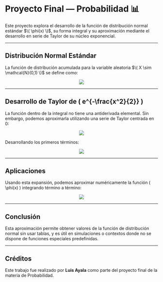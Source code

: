 # Proyecto Final — Probabilidad 📊

Este proyecto explora el desarrollo de la función de distribución normal estándar $\( \phi(x) \)$, su forma integral y su aproximación mediante el desarrollo en serie de Taylor de su núcleo exponencial.

---

## Distribución Normal Estándar

La función de distribución acumulada para la variable aleatoria $\( X \sim \mathcal{N}(0,1) \)$ se define como:

<p align="center">
  <img src="https://latex.codecogs.com/svg.image?\phi(x)=\int_{-\infty}^x\frac{1}{\sqrt{2\pi}}e^{-\frac{t^2}{2}}\,dt" />
</p>

---

## Desarrollo de Taylor de \( e^{-\frac{x^2}{2}} \)

La función dentro de la integral no tiene una antiderivada elemental. Sin embargo, podemos aproximarla utilizando una serie de Taylor centrada en 0:

<p align="center">
  <img src="https://latex.codecogs.com/svg.image?e^{-\frac{x^2}{2}}=\sum_{n=0}^\infty\frac{(-1)^n}{2^n\,n!}x^{2n}" />
</p>

Desarrollando los primeros términos:

<p align="center">
  <img src="https://latex.codecogs.com/svg.image?e^{-\frac{x^2}{2}}\approx1-\frac{x^2}{2}+\frac{x^4}{8}-\frac{x^6}{48}+\cdots" />
</p>

---

## Aplicaciones

Usando esta expansión, podemos aproximar numéricamente la función \( \phi(x) \) integrando término a término:

<p align="center">
  <img src="https://latex.codecogs.com/svg.image?\phi(x)\approx\int_{-\infty}^x\frac{1}{\sqrt{2\pi}}\left(1-\frac{t^2}{2}+\frac{t^4}{8}-\cdots\right)\,dt" />
</p>

---

## Conclusión

Esta aproximación permite obtener valores de la función de distribución normal sin usar tablas, y es útil en simulaciones o contextos donde no se dispone de funciones especiales predefinidas.

---

## Créditos

Este trabajo fue realizado por **Luis Ayala** como parte del proyecto final de la materia de Probabilidad.
